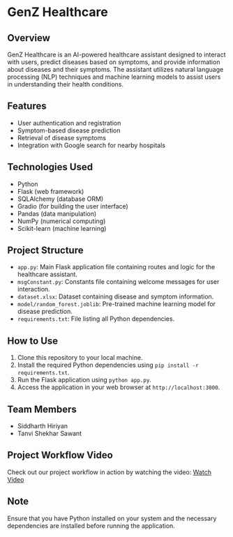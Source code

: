 # GenZ Healthcare

## Overview
GenZ Healthcare is an AI-powered healthcare assistant designed to interact with users, predict diseases based on symptoms, and provide information about diseases and their symptoms. The assistant utilizes natural language processing (NLP) techniques and machine learning models to assist users in understanding their health conditions.

## Features
- User authentication and registration
- Symptom-based disease prediction
- Retrieval of disease symptoms
- Integration with Google search for nearby hospitals

## Technologies Used
- Python
- Flask (web framework)
- SQLAlchemy (database ORM)
- Gradio (for building the user interface)
- Pandas (data manipulation)
- NumPy (numerical computing)
- Scikit-learn (machine learning)

## Project Structure
- `app.py`: Main Flask application file containing routes and logic for the healthcare assistant.
- `msgConstant.py`: Constants file containing welcome messages for user interaction.
- `dataset.xlsx`: Dataset containing disease and symptom information.
- `model/random_forest.joblib`: Pre-trained machine learning model for disease prediction.
- `requirements.txt`: File listing all Python dependencies.

## How to Use
1. Clone this repository to your local machine.
2. Install the required Python dependencies using `pip install -r requirements.txt`.
3. Run the Flask application using `python app.py`.
4. Access the application in your web browser at `http://localhost:3000`.

## Team Members
- Siddharth Hiriyan
- Tanvi Shekhar Sawant 

## Project Workflow Video
Check out our project workflow in action by watching the video:
[Watch Video](https://drive.google.com/file/d/1TpEK3a_ALANkpAfgI5Uq4cPSoL69ebTp/view?usp=drive_link)

## Note
Ensure that you have Python installed on your system and the necessary dependencies are installed before running the application.

